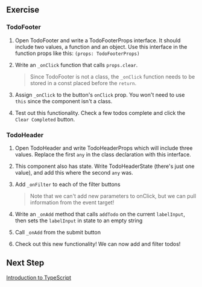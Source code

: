 ## Exercise

### TodoFooter

1. Open TodoFooter and write a TodoFooterProps interface. It should include two values, a function and an object. Use this interface in the function props like this: `(props: TodoFooterProps)`

2. Write an `_onClick` function that calls `props.clear`.
   > Since TodoFooter is not a class, the `_onClick` function needs to be stored in a const placed before the `return`.

3. Assign `_onClick` to the button's `onClick` prop. You won't need to use `this` since the component isn't a class.

4. Test out this functionality. Check a few todos complete and click the `Clear Completed` button.

### TodoHeader

1. Open TodoHeader and write TodoHeaderProps which will include three values. Replace the first `any` in the class declaration with this interface.

2. This component also has state. Write TodoHeaderState (there's just one value), and add this where the second `any` was.

3. Add `_onFilter` to each of the filter buttons
   > Note that we can't add new parameters to onClick, but we can pull information from the event target!

4. Write an `_onAdd` method that calls `addTodo` on the current `labelInput`, then sets the `labelInput` in state to an empty string

5. Call `_onAdd` from the submit button

6. Check out this new functionality! We can now add and filter todos!
## Next Step

[Introduction to TypeScript](../../step2-01/)
